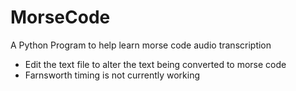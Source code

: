 # MorseCode
A Python Program to help learn morse code audio transcription

- Edit the text file to alter the text being converted to morse code
- Farnsworth timing is not currently working